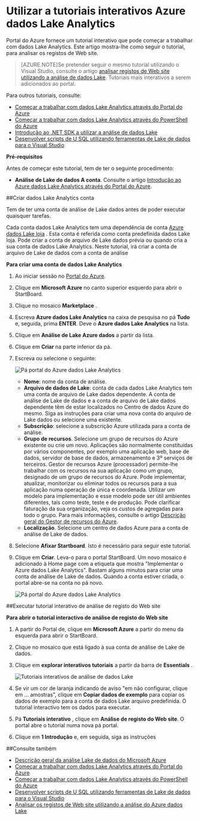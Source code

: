 <properties 
   pageTitle="Obter informações sobre a análise de dados Lake e U-SQL com os tutoriais Azure Portal interativos | Azure" 
   description="Guia de introdução com a aprendizagem Lake a análise de dados e U-SQL. " 
   services="data-lake-analytics" 
   documentationCenter="" 
   authors="edmacauley" 
   manager="jhubbard" 
   editor="cgronlun"/>
 
<tags
   ms.service="data-lake-analytics"
   ms.devlang="na"
   ms.topic="get-started-article"
   ms.tgt_pltfrm="na"
   ms.workload="big-data" 
   ms.date="05/16/2016"
   ms.author="edmaca"/>


# <a name="use-azure-data-lake-analytics-interactive-tutorials"></a>Utilizar a tutoriais interativos Azure dados Lake Analytics

Portal do Azure fornece um tutorial interativo que pode começar a trabalhar com dados Lake Analytics. Este artigo mostra-lhe como seguir o tutorial, para analisar os registos de Web site.


>[AZURE.NOTE]Se pretender seguir o mesmo tutorial utilizando o Visual Studio, consulte o artigo [analisar registos de Web site utilizando a análise de dados Lake](data-lake-analytics-analyze-weblogs.md).
>Tutoriais mais interativos a serem adicionados ao portal.


Para outros tutoriais, consulte:

- [Começar a trabalhar com dados Lake Analytics através do Portal do Azure](data-lake-analytics-get-started-portal.md)
- [Começar a trabalhar com dados Lake Analytics através do PowerShell do Azure](data-lake-analytics-get-started-powershell.md)
- [Introdução ao .NET SDK a utilizar a análise de dados Lake](data-lake-analytics-get-started-net-sdk.md)
- [Desenvolver scripts de U SQL utilizando ferramentas de Lake de dados para o Visual Studio](data-lake-analytics-data-lake-tools-get-started.md) 

**Pré-requisitos**

Antes de começar este tutorial, tem de ter o seguinte procedimento:

- **Análise de Lake de dados A conta**.  Consulte o artigo [Introdução ao Azure dados Lake Analytics através do Portal do Azure](data-lake-analytics-get-started-portal.md).

##<a name="create-data-lake-analytics-account"></a>Criar dados Lake Analytics conta 

Tem de ter uma conta de análise de Lake dados antes de poder executar quaisquer tarefas.

Cada conta dados Lake Analytics tem uma dependência de conta [Azure dados Lake loja](../data-lake-store/data-lake-store-overview.md) .  Esta conta é referida como conta predefinida dados Lake loja.  Pode criar a conta de arquivo de Lake dados prévia ou quando cria a sua conta de dados Lake Analytics. Neste tutorial, irá criar a conta de arquivo de Lake de dados com a conta de análise

**Para criar uma conta de dados Lake Analytics**

1. Ao iniciar sessão no [Portal do Azure](https://portal.azure.com/signin/index/?Microsoft_Azure_Kona=true&Microsoft_Azure_DataLake=true&hubsExtension_ItemHideKey=AzureDataLake_BigStorage%2cAzureKona_BigCompute).
2. Clique em **Microsoft Azure** no canto superior esquerdo para abrir o StartBoard.
3. Clique no mosaico **Marketplace** .  
3. Escreva **Azure dados Lake Analytics** na caixa de pesquisa no pá **Tudo** e, seguida, prima **ENTER**. Deve o **Azure dados Lake Analytics** na lista.
4. Clique em **Análise de Lake Azure dados** a partir da lista.
5. Clique em **Criar** na parte inferior da pá.
6. Escreva ou selecione o seguinte:

    ![Pá portal do Azure dados Lake Analytics](./media/data-lake-analytics-get-started-portal/data-lake-analytics-portal-create-adla.png)

    - **Nome**: nome da conta de análise.
    - **Arquivo de dados de Lake**: conta de cada dados Lake Analytics tem uma conta de arquivo de Lake dados dependente. A conta de análise de Lake de dados e a conta de arquivo de Lake dados dependente têm de estar localizados no Centro de dados Azure do mesmo. Siga as instruções para criar uma nova conta do arquivo de Lake dados ou selecione uma existente.
    - **Subscrição**: selecione a subscrição Azure utilizada para a conta de análise.
    - **Grupo de recursos**. Selecione um grupo de recursos do Azure existente ou crie um novo. Aplicações são normalmente constituídas por vários componentes, por exemplo uma aplicação web, base de dados, servidor de base de dados, armazenamento e 3º serviços de terceiros. Gestor de recursos Azure (processador) permite-lhe trabalhar com os recursos na sua aplicação como um grupo, designado de um grupo de recursos do Azure. Pode implementar, atualizar, monitorizar ou eliminar todos os recursos para a sua aplicação numa operação de única e coordenada. Utilizar um modelo para implementação e esse modelo pode ser útil ambientes diferentes, tais como teste, teste e de produção. Pode clarificar faturação da sua organização, veja os custos de agregadas para todo o grupo. Para mais informações, consulte o artigo [Descrição geral do Gestor de recursos do Azure](azure-resource-manager/resource-group-overview.md). 
    - **Localização**. Selecione um centro de dados Azure para a conta de análise de Lake de dados. 
7. Selecione **Afixar Startboard**. Isto é necessário para seguir este tutorial.
8. Clique em **Criar**. Leva-o para o portal StartBoard. Um novo mosaico é adicionado à Home page com a etiqueta que mostra "Implementar o Azure dados Lake Analytics". Bastam alguns minutos para criar uma conta de análise de Lake de dados. Quando a conta estiver criada, o portal abre-se na conta no pá novo.

    ![Pá portal do Azure dados Lake Analytics](./media/data-lake-analytics-get-started-portal/data-lake-analytics-portal-blade.png)

##<a name="run-website-log-analysis-interactive-tutorial"></a>Executar tutorial interativo de análise de registo do Web site

**Para abrir o tutorial interactivo de análise de registo do Web site**

1. A partir do Portal de, clique em **Microsoft Azure** a partir do menu da esquerda para abrir o StartBoard.
2. Clique no mosaico que está ligado à sua conta de análise de Lake de dados.
3. Clique em **explorar interativos tutoriais** a partir da barra de **Essentials** .

    ![Tutoriais interativos de análise de dados Lake](./media/data-lake-analytics-use-interactive-tutorials/data-lake-analytics-explore-interactive-tutorials.png)

4. Se vir um cor de laranja indicando de aviso "em não configurar, clique em … amostras", clique em **Copiar dados de exemplo** para copiar os dados de exemplo para a conta de dados Lake arquivo predefinida. O tutorial interactivo tem os dados para executar.
5. Pá **Tutoriais interativo** , clique em **Análise de registo do Web site**. O portal abre o tutorial numa nova pá portal.
5. Clique em **1 Introdução** e, em seguida, siga as instruções

##<a name="see-also"></a>Consulte também

- [Descrição geral da análise Lake de dados do Microsoft Azure](data-lake-analytics-overview.md)
- [Começar a trabalhar com dados Lake Analytics através do Portal do Azure](data-lake-analytics-get-started-portal.md)
- [Começar a trabalhar com dados Lake Analytics através do PowerShell do Azure](data-lake-analytics-get-started-powershell.md)
- [Desenvolver scripts de U SQL utilizando ferramentas de Lake de dados para o Visual Studio](data-lake-analytics-data-lake-tools-get-started.md)
- [Analisar os registos de Web site utilizando a análise do Azure dados Lake](data-lake-analytics-analyze-weblogs.md)
